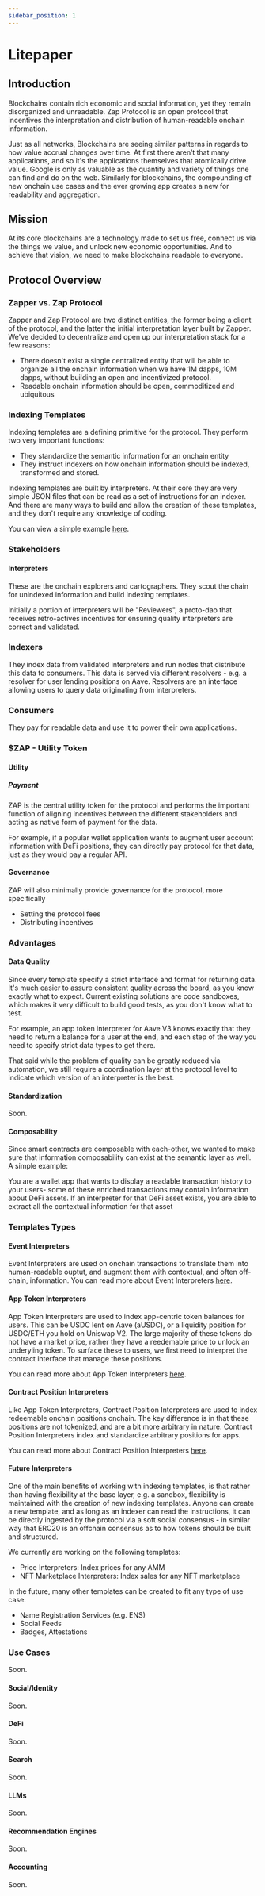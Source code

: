 ```yaml
---
sidebar_position: 1
---
```


# Litepaper

## Introduction
Blockchains contain rich economic and social information, yet they remain disorganized and unreadable. Zap Protocol is an open protocol that incentives the interpretation and distribution of human-readable onchain information.

Just as all networks, Blockchains are seeing similar patterns in regards to how value accrual changes over time. At first there aren’t that many applications, and so it's the applications themselves that atomically drive value. Google is only as valuable as the quantity and variety of things one can find and do on the web. Similarly for blockchains, the compounding of new onchain use cases and the ever growing app creates a new for readability and aggregation.

## Mission
At its core blockchains are a technology made to set us free, connect us via the things we value, and unlock new economic opportunities. And to achieve that vision, we need to make blockchains readable to everyone.

## Protocol Overview
### Zapper vs. Zap Protocol
Zapper and Zap Protocol are two distinct entities, the former being a client of the protocol, and the latter the initial interpretation layer built by Zapper. We've decided to decentralize and open up our interpretation stack for a few reasons:
- There doesn't exist a single centralized entity that will be able to organize all the onchain information when we have 1M dapps, 10M dapps, without building an open and incentivized protocol.
- Readable onchain information should be open, commoditized and ubiquitous

### Indexing Templates
Indexing templates are a defining primitive for the protocol. They perform two very important functions:
- They standardize the semantic information for an onchain entity
- They instruct indexers on how onchain information should be indexed, transformed and stored.

Indexing templates are built by interpreters. At their core they are very simple JSON files that can be read as a set of instructions for an indexer. And there are many ways to build and allow the creation of these templates, and they don't require any knowledge of coding.

You can view a simple example [here](docs/interpretation/app-token-interpretation/example.md).

### Stakeholders
#### Interpreters
These are the onchain explorers and cartographers. They scout the chain for unindexed information and build indexing templates. 

Initially a portion of interpreters will be "Reviewers", a proto-dao that receives retro-actives incentives for ensuring quality interpreters are correct and validated. 

### Indexers
They index data from validated interpreters and run nodes that distribute this data to consumers. This data is served via different resolvers - e.g. a resolver for user lending positions on Aave. Resolvers are an interface allowing users to query data originating from interpreters.

### Consumers
They pay for readable data and use it to power their own applications.

### $ZAP - Utility Token
#### Utility
##### Payment
ZAP is the central utility token for the protocol and performs the important function of aligning incentives between the different stakeholders and acting as native form of payment for the data. 

For example, if a popular wallet application wants to augment user account information with DeFi positions, they can directly pay protocol for that data, just as they would pay a regular API.

#### Governance
ZAP will also minimally provide governance for the protocol, more specifically
- Setting the protocol fees
- Distributing incentives

### Advantages
#### Data Quality
Since every template specify a strict interface and format for returning data. It's much easier to assure consistent quality across the board, as you know exactly what to expect. Current existing solutions are code sandboxes, which makes it very difficult to build good tests, as you don't know what to test. 

For example, an app token interpreter for Aave V3 knows exactly that they need to return a balance for a user at the end, and each step of the way you need to specify strict data types to get there.

That said while the problem of quality can be greatly reduced via automation, we still require a coordination layer at the protocol level to indicate which version of an interpreter is the best.

#### Standardization
Soon.

#### Composability
Since smart contracts are composable with each-other, we wanted to make sure that information composability can exist at the semantic layer as well. A simple example:

You are a wallet app that wants to display a readable transaction history to your users- some of these enriched transactions may contain information about DeFi assets. If an interpreter for that DeFi asset exists, you are able to extract all the contextual information for that asset

### Templates Types
#### Event Interpreters
Event Interpreters are used on onchain transactions to translate them into human-readable ouptut, and augment them with contextual, and often off-chain, information. You can read more about Event Interpreters [here](docs/interpretation/event-interpretation/overview.md).

#### App Token Interpreters
App Token Interpreters are used to index app-centric token balances for users. This can be USDC lent on Aave (aUSDC), or a liquidity position for USDC/ETH you hold on Uniswap V2. The large majority of these tokens do not have a market price, rather they have a reedemable price to unlock an underyling token. To surface these to users, we first need to interpret the contract interface that manage these positions.

You can read more about App Token Interpreters [here](docs/interpretation/app-token-interpretation/overview.md).

#### Contract Position Interpreters
Like App Token Interpreters, Contract Position Interpreters are used to index redeemable onchain positions onchain. The key difference is in that these positions are not tokenized, and are a bit more arbitrary in nature. Contract Position Interpreters index and standardize arbitrary positions for apps.

You can read more about Contract Position Interpreters [here](docs/interpretation/contract-position-interpretation/overview.md).

#### Future Interpreters
One of the main benefits of working with indexing templates, is that rather than having flexibility at the base layer, e.g. a sandbox, flexibility is maintained with the creation of new indexing templates. Anyone can create a new template, and as long as an indexer can read the instructions, it can be directly ingested by the protocol via a soft social consensus - in similar way that ERC20 is an offchain consensus as to how tokens should be built and structured.

We currently are working on the following templates:
- Price Interpreters: Index prices for any AMM
- NFT Marketplace Interpreters: Index sales for any NFT marketplace

In the future, many other templates can be created to fit any type of use case:
- Name Registration Services (e.g. ENS)
- Social Feeds
- Badges, Attestations

### Use Cases
Soon.
#### Social/Identity
Soon.
#### DeFi
Soon.
#### Search
Soon.
#### LLMs
Soon.
#### Recommendation Engines
Soon.
#### Accounting
Soon.
